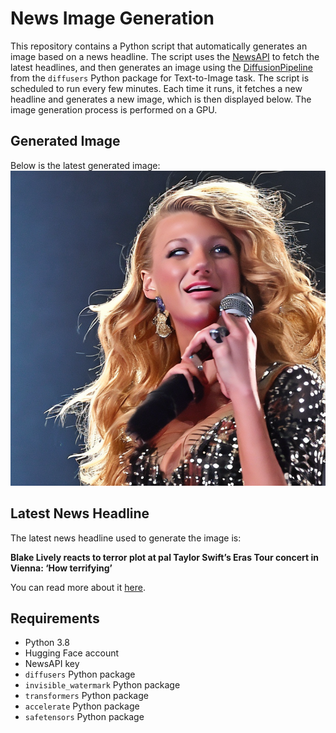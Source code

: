 # News Image Generation
This repository contains a Python script that automatically generates an image based on a news headline. The script uses the [NewsAPI](https://newsapi.org/) to fetch the latest headlines, and then generates an image using the [DiffusionPipeline](https://github.com/huggingface/diffusers) from the `diffusers` Python package for Text-to-Image task.
The script is scheduled to run every few minutes. Each time it runs, it fetches a new headline and generates a new image, which is then displayed below. The image generation process is performed on a GPU.

## Generated Image
Below is the latest generated image:
![Generated Image](image.png)

## Latest News Headline
The latest news headline used to generate the image is:

**Blake Lively reacts to terror plot at pal Taylor Swift’s Eras Tour concert in Vienna: ‘How terrifying’**

You can read more about it [here](https://news.google.com/rss/articles/CBMiuAFBVV95cUxNQmpzSDMtdXhTcVFCT3FNbHVOVDNOT3BIME4zX0E1X0RYY0ZUNU92RlFZSlNCMWFGX1FpMUlFVDd1LWd3R0ZnR29XdkdPd1BycU9EU29tbGRKMG54dG9MRkdNMlJxcTNyVHpLUGJab0VpYWg5UWpJWFVpWFhCblhrUVBnaUJDLTFrOEdqWFJnX3RSQWNvY0xiZlcwSXJMMzFKTFpFcGU1VklRcXlfczNCOTdISVQ0V0VQ?oc=5).

## Requirements
- Python 3.8
- Hugging Face account
- NewsAPI key
- `diffusers` Python package
- `invisible_watermark` Python package
- `transformers` Python package
- `accelerate` Python package
- `safetensors` Python package
